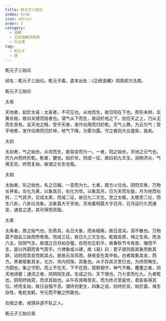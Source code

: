 ```yaml
---
title: 乾元子三始论
index: true
icon: editor
order: 7
category:
  - 道藏
  - 正统道藏洞真部
  - 方法类
tag:
  - 乾元子
  - 唐
---
```


乾元子三始论  

经名：乾元子三始论。乾元子着。底本出处：《正统道藏》洞真部方法类。  

乾元子三始论  

太易  

天地者，起於太易；太易者，不可见也。从地而生，故日阳在下也。质形未辨，玄黄杂居，故曰龙德而隐者也。谓气从下而生，故动於地之下，则应天之上，乃从无而生其有。且天地之精，受乎天者，发作动用而归於乾，天气上腾，为云为气；受乎地者，发作动用而归於坤，地气下降，为雾为露。守之者则大业盛矣，昌矣。  

太初  

太初者，气之始也，从坎而生，故易变而为一。一者，阳之始也，天地之元气也。历九州而终於乾。乾者，健也。始於坎，而成一征，故曰初九爻生。润物济众，气用无穷，终而复始，故谓之长生也哉。  

太始  

太始者，形之始也，名之日器。一变而为七。七者，南方火位也。阴阳交泰，万物长养矣。左化为离，以象其日，右化为坎，以象其月。日为天而左旋，月为地而右转，二气其济，交成太素，而成二征，故日九二爻生。至之太极。太极至二仪，而生八卦。八卦曰法象。法象莫大乎天地，天地着明莫大乎日月，日月运行久而通变，通变之道，其可得而究哉。  

太素  

太素者，质之始气也。形质具，名日大象，而未相离，故日混沌，涵不散也。万物莫不因此三始而煦育焉。而成三征，故日九三爻生也。乾既具质，坤之生焉。而法六五，则阴气生。故谓之日月如合璧。存而勿忘机乎。故春秋节令有度，悔悟不生，是以外圆而青气周乎。六律象成斗建，故《易》曰：君子居则观其象而骯其辞，动则观其变而骯其占。是故云龙风雨，昼夜变在其中矣。白者取象其金，西方。黑者取象其水，北方。坎内阳珠，其象也。从子存其贞至巳也，为终而晦生。方圆也，象之守职。而上不在天，下不在田，寂默相守，神气不散。覆壅之者，则天地闭塞；通流之者，则阴阳生成。生成之功，天下理也。乃七变而化九。九者乾也。阴阳终始究，而求其始也。从午存其晦至亥，而为终贞至是坎，君臣各得其位。终而复始，故日自强不息。谓终则更生，四象之说，则终於艮，始於震。保生存性，龟蛇龙鹤，守元而不散之所致也。  

右授之者，戒慎非道不轨之人。  

乾元子三始论竟  
